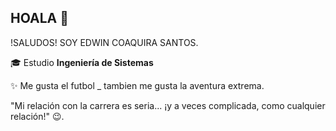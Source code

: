 ## HOALA 👋
 !SALUDOS! SOY EDWIN COAQUIRA SANTOS.
 
🎓 Estudio **Ingeniería de Sistemas** 

  ✨ Me gusta el futbol _ tambien me gusta la aventura extrema. 
  

"Mi relación con la carrera es seria... ¡y a veces complicada, como cualquier relación!" 😉.
